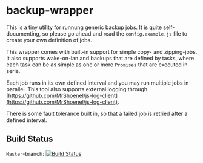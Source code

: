 # backup-wrapper
This is a tiny utility for runnung generic backup jobs. It is quite self-documenting, so please go ahead and read the `config.example.js` file to create your own definition of jobs.

This wrapper comes with built-in support for simple copy- and zipping-jobs. It also supports wake-on-lan and backups that are defined by tasks, where each task can be as simple as one or more `Promises` that are executed in serie.

Each job runs in its own defined interval and you may run multiple jobs in parallel. This tool also supports external logging through [https://github.com/MrShoenel/js-log-client](https://github.com/MrShoenel/js-log-client).

There is some fault tolerance built in, so that a failed job is retried after a defined interval.

## Build Status
`Master`-branch: [![Build Status](https://api.travis-ci.org/MrShoenel/backup-wrapper.svg?branch=master)](https://travis-ci.org/MrShoenel/backup-wrapper)
